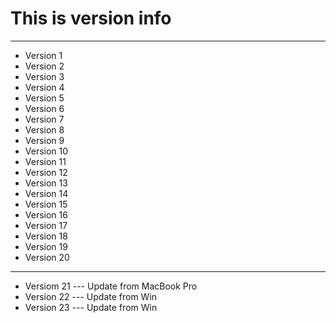 
# This is version info
---
* Version 1
* Version 2
* Version 3
* Version 4
* Version 5
* Version 6
* Version 7
* Version 8
* Version 9
* Version 10
* Version 11
* Version 12
* Version 13
* Version 14
* Version 15
* Version 16
* Version 17
* Version 18
* Version 19
* Version 20
---
* Versiom 21
	--- Update from MacBook Pro
* Version 22
	--- Update from Win
* Version 23
	--- Update from Win